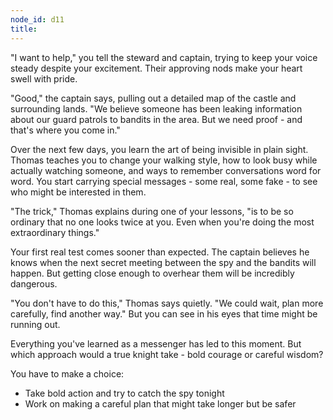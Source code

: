 ```yaml
---
node_id: d11
title: 
---
```


"I want to help," you tell the steward and captain, trying to keep your voice steady despite your excitement. Their approving nods make your heart swell with pride.

"Good," the captain says, pulling out a detailed map of the castle and surrounding lands. "We believe someone has been leaking information about our guard patrols to bandits in the area. But we need proof - and that's where you come in."

Over the next few days, you learn the art of being invisible in plain sight. Thomas teaches you to change your walking style, how to look busy while actually watching someone, and ways to remember conversations word for word. You start carrying special messages - some real, some fake - to see who might be interested in them.

"The trick," Thomas explains during one of your lessons, "is to be so ordinary that no one looks twice at you. Even when you're doing the most extraordinary things."

Your first real test comes sooner than expected. The captain believes he knows when the next secret meeting between the spy and the bandits will happen. But getting close enough to overhear them will be incredibly dangerous.

"You don't have to do this," Thomas says quietly. "We could wait, plan more carefully, find another way." But you can see in his eyes that time might be running out.

Everything you've learned as a messenger has led to this moment. But which approach would a true knight take - bold courage or careful wisdom?

You have to make a choice:
- Take bold action and try to catch the spy tonight
- Work on making a careful plan that might take longer but be safer